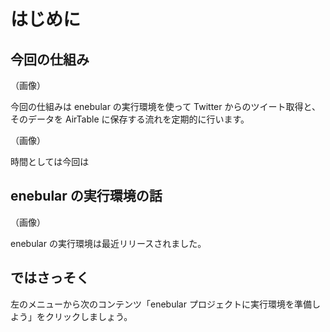 # はじめに

## 今回の仕組み

（画像）

今回の仕組みは enebular の実行環境を使って Twitter からのツイート取得と、そのデータを AirTable に保存する流れを定期的に行います。

（画像）

時間としては今回は

## enebular の実行環境の話

（画像）

enebular の実行環境は最近リリースされました。


## ではさっそく

左のメニューから次のコンテンツ「enebular プロジェクトに実行環境を準備しよう」をクリックしましょう。